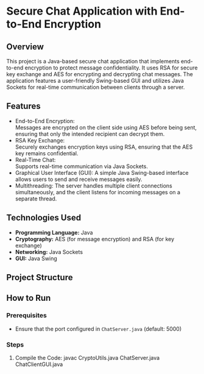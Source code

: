 # Secure Chat Application with End-to-End Encryption

## Overview
This project is a Java-based secure chat application that implements end-to-end encryption to protect message confidentiality. It uses RSA for secure key exchange and AES for encrypting and decrypting chat messages. The application features a user-friendly Swing-based GUI and utilizes Java Sockets for real-time communication between clients through a server.

## Features
- End-to-End Encryption:  
  Messages are encrypted on the client side using AES before being sent, ensuring that only the intended recipient can decrypt them.
- RSA Key Exchange:  
  Securely exchanges encryption keys using RSA, ensuring that the AES key remains confidential.
- Real-Time Chat:  
  Supports real-time communication via Java Sockets.
- Graphical User Interface (GUI):
  A simple Java Swing-based interface allows users to send and receive messages easily.
- Multithreading: 
  The server handles multiple client connections simultaneously, and the client listens for incoming messages on a separate thread.

## Technologies Used
- **Programming Language:** Java
- **Cryptography:** AES (for message encryption) and RSA (for key exchange)
- **Networking:** Java Sockets
- **GUI:** Java Swing

## Project Structure

## How to Run

### Prerequisites
- Ensure that the port configured in `ChatServer.java` (default: 5000) 

### Steps

1. Compile the Code:
   javac CryptoUtils.java ChatServer.java ChatClientGUI.java
